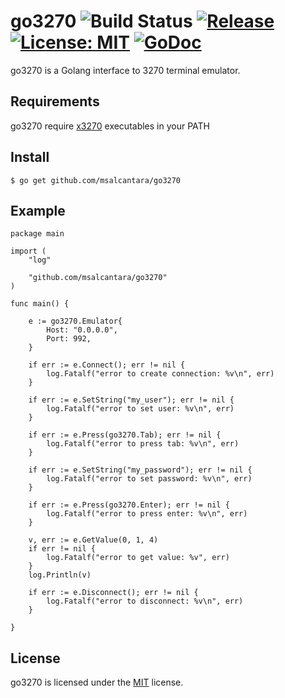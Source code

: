 # go3270 ![Build Status](https://travis-ci.org/msalcantara/go3270.svg?branch=master) [![Release](https://img.shields.io/github/release/msalcantara/go3270.svg)](https://github.com/msalcantara/go3270/releases) [![License: MIT](https://img.shields.io/badge/License-MIT-blue.svg)](https://opensource.org/licenses/MIT) [![GoDoc](https://godoc.org/github.com/msalcantara/go3270?status.png)](https://godoc.org/github.com/msalcantara/go3270)

go3270 is a Golang interface to 3270 terminal emulator.

## Requirements
go3270 require  [x3270](http://x3270.bgp.nu/index.html) executables in your PATH

## Install
```$ go get github.com/msalcantara/go3270```

## Example
```
package main

import (
	"log"

	"github.com/msalcantara/go3270"
)

func main() {

	e := go3270.Emulator{
		Host: "0.0.0.0",
		Port: 992,
	}

	if err := e.Connect(); err != nil {
		log.Fatalf("error to create connection: %v\n", err)
	}

	if err := e.SetString("my_user"); err != nil {
		log.Fatalf("error to set user: %v\n", err)
	}

	if err := e.Press(go3270.Tab); err != nil {
		log.Fatalf("error to press tab: %v\n", err)
	}

	if err := e.SetString("my_password"); err != nil {
		log.Fatalf("error to set password: %v\n", err)
	}

	if err := e.Press(go3270.Enter); err != nil {
		log.Fatalf("error to press enter: %v\n", err)
	}

	v, err := e.GetValue(0, 1, 4)
	if err != nil {
		log.Fatalf("error to get value: %v", err)
	}
	log.Println(v)

	if err := e.Disconnect(); err != nil {
		log.Fatalf("error to disconnect: %v\n", err)
	}

}
```
## License

go3270 is licensed under the [MIT][mit] license.

[mit]: https://raw.githubusercontent.com/tebeka/selenium/master/LICENSE
